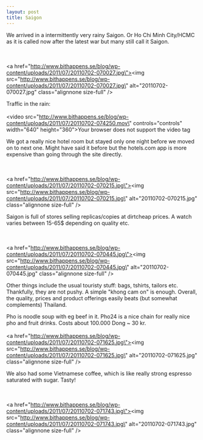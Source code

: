 ```yaml
---
layout: post
title: Saigon
---
```


We arrived in a intermittently very rainy Saigon. Or Ho Chi Minh City/HCMC as it is called now after the latest war but many still call it Saigon. 

<br /><br /><a href=\"http://www.bithappens.se/blog/wp-content/uploads/2011/07/20110702-070027.jpg\"><img src=\"http://www.bithappens.se/blog/wp-content/uploads/2011/07/20110702-070027.jpg\" alt=\"20110702-070027.jpg\" class=\"alignnone size-full\" /></a>

Traffic in the rain:
<br /><br /><video src=\"http://www.bithappens.se/blog/wp-content/uploads/2011/07/20110702-074250.mov\" controls=\"controls\" width=\"640\" height=\"360\">Your browser does not support the video tag</video>

We got a really nice hotel room but stayed only one night before we moved on to next one. Might have said it before but the hotels.com app is more expensive than going through the site directly. 

<br /><br /><a href=\"http://www.bithappens.se/blog/wp-content/uploads/2011/07/20110702-070215.jpg\"><img src=\"http://www.bithappens.se/blog/wp-content/uploads/2011/07/20110702-070215.jpg\" alt=\"20110702-070215.jpg\" class=\"alignnone size-full\" /></a>

Saigon is full of stores selling replicas/copies at dirtcheap prices. A watch varies between 15-65$ depending on quality etc.

<br /><br /><a href=\"http://www.bithappens.se/blog/wp-content/uploads/2011/07/20110702-070445.jpg\"><img src=\"http://www.bithappens.se/blog/wp-content/uploads/2011/07/20110702-070445.jpg\" alt=\"20110702-070445.jpg\" class=\"alignnone size-full\" /></a>

Other things include the usual touristy stuff: bags, tshirts, tailors etc. Thankfully, they are not pushy. A simple \"khong cam on\" is enough. Overall, the quality, prices and product offerings easily beats (but somewhat complements) Thailand.

Pho is noodle soup with eg beef in it. Pho24 is a nice chain for really nice pho and fruit drinks. Costs about 100.000 Dong ~ 30 kr. <br /><br /><a href=\"http://www.bithappens.se/blog/wp-content/uploads/2011/07/20110702-071625.jpg\"><img src=\"http://www.bithappens.se/blog/wp-content/uploads/2011/07/20110702-071625.jpg\" alt=\"20110702-071625.jpg\" class=\"alignnone size-full\" /></a>

We also had some Vietnamese coffee, which is like really strong espresso saturated with sugar. Tasty!

<br /><br /><a href=\"http://www.bithappens.se/blog/wp-content/uploads/2011/07/20110702-071743.jpg\"><img src=\"http://www.bithappens.se/blog/wp-content/uploads/2011/07/20110702-071743.jpg\" alt=\"20110702-071743.jpg\" class=\"alignnone size-full\" /></a>